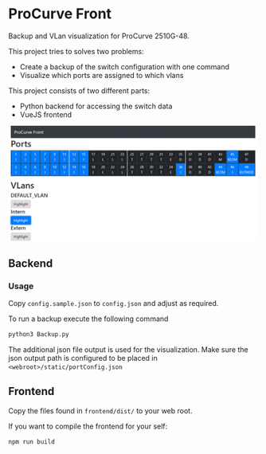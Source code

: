 # ProCurve Front
Backup and VLan visualization for ProCurve 2510G-48.

This project tries to solves two problems:
- Create a backup of the switch configuration with one command
- Visualize which ports are assigned to which vlans

This project consists of two different parts:
- Python backend for accessing the switch data
- VueJS frontend 

![Screenshot](doc/screenshot.png)


## Backend
### Usage
Copy `config.sample.json` to `config.json` and adjust as required.

To run a backup execute the following command
```bash
python3 Backup.py
```

The additional json file output is used for the visualization.
Make sure the json output path is configured to be placed in `<webroot>/static/portConfig.json`


## Frontend
Copy the  files found in `frontend/dist/` to your web root.

If you want to compile the frontend for your self:
```bash
npm run build
```
